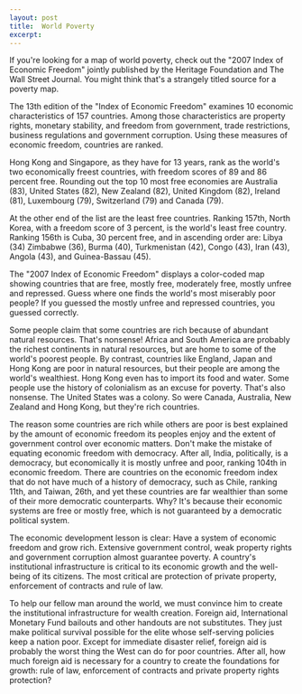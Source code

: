 ```yaml
---
layout: post
title:  World Poverty
excerpt:
---
```












If you're looking for a map of world poverty, check out the "2007 Index of Economic Freedom" jointly published by the Heritage Foundation and The Wall Street Journal. You might think that's a strangely titled source for a poverty map.

The 13th edition of the "Index of Economic Freedom" examines 10 economic characteristics of 157 countries. Among those characteristics are property rights, monetary stability, and freedom from government, trade restrictions, business regulations and government corruption. Using these measures of economic freedom, countries are ranked.

Hong Kong and Singapore, as they have for 13 years, rank as the world's two economically freest countries, with freedom scores of 89 and 86 percent free. Rounding out the top 10 most free economies are Australia (83), United States (82), New Zealand (82), United Kingdom (82), Ireland (81), Luxembourg (79), Switzerland (79) and Canada (79).

At the other end of the list are the least free countries. Ranking 157th, North Korea, with a freedom score of 3 percent, is the world's least free country. Ranking 156th is Cuba, 30 percent free, and in ascending order are: Libya (34) Zimbabwe (36), Burma (40), Turkmenistan (42), Congo (43), Iran (43), Angola (43), and Guinea-Bassau (45).

The "2007 Index of Economic Freedom" displays a color-coded map showing countries that are free, mostly free, moderately free, mostly unfree and repressed. Guess where one finds the world's most miserably poor people? If you guessed the mostly unfree and repressed countries, you guessed correctly.

Some people claim that some countries are rich because of abundant natural resources. That's nonsense! Africa and South America are probably the richest continents in natural resources, but are home to some of the world's poorest people. By contrast, countries like England, Japan and Hong Kong are poor in natural resources, but their people are among the world's wealthiest. Hong Kong even has to import its food and water. Some people use the history of colonialism as an excuse for poverty. That's also nonsense. The United States was a colony. So were Canada, Australia, New Zealand and Hong Kong, but they're rich countries.

The reason some countries are rich while others are poor is best explained by the amount of economic freedom its peoples enjoy and the extent of government control over economic matters. Don't make the mistake of equating economic freedom with democracy. After all, India, politically, is a democracy, but economically it is mostly unfree and poor, ranking 104th in economic freedom. There are countries on the economic freedom index that do not have much of a history of democracy, such as Chile, ranking 11th, and Taiwan, 26th, and yet these countries are far wealthier than some of their more democratic counterparts. Why? It's because their economic systems are free or mostly free, which is not guaranteed by a democratic political system.

The economic development lesson is clear: Have a system of economic freedom and grow rich. Extensive government control, weak property rights and government corruption almost guarantee poverty. A country's institutional infrastructure is critical to its economic growth and the well-being of its citizens. The most critical are protection of private property, enforcement of contracts and rule of law.

To help our fellow man around the world, we must convince him to create the institutional infrastructure for wealth creation. Foreign aid, International Monetary Fund bailouts and other handouts are not substitutes. They just make political survival possible for the elite whose self-serving policies keep a nation poor. Except for immediate disaster relief, foreign aid is probably the worst thing the West can do for poor countries. After all, how much foreign aid is necessary for a country to create the foundations for growth: rule of law, enforcement of contracts and private property rights protection?




